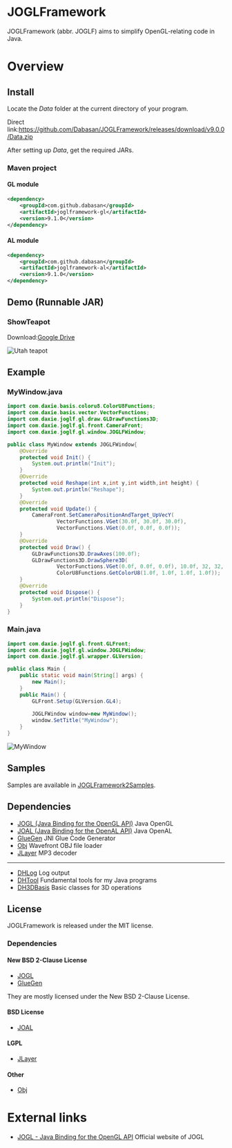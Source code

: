 # JOGLFramework

JOGLFramework (abbr. JOGLF) aims to simplify OpenGL-relating code in Java.

# Overview

## Install

Locate the *Data* folder at the current directory of your program.

Direct link:https://github.com/Dabasan/JOGLFramework/releases/download/v9.0.0/Data.zip

After setting up *Data*, get the required JARs.

### Maven project

#### GL module

```xml
<dependency>
    <groupId>com.github.dabasan</groupId>
    <artifactId>joglframework-gl</artifactId>
    <version>9.1.0</version>
</dependency>
```

#### AL module

```xml
<dependency>
    <groupId>com.github.dabasan</groupId>
    <artifactId>joglframework-al</artifactId>
    <version>9.1.0</version>
</dependency>
```

## Demo (Runnable JAR)

### ShowTeapot

Download:[Google Drive](https://drive.google.com/open?id=1H20f_pgWRLw1lILl9wQkQIhLtOPMSQHo)

<img src="https://i.imgur.com/Pqgv1u3.png" alt="Utah teapot"  />

## Example

### MyWindow.java

```java
import com.daxie.basis.coloru8.ColorU8Functions;
import com.daxie.basis.vector.VectorFunctions;
import com.daxie.joglf.gl.draw.GLDrawFunctions3D;
import com.daxie.joglf.gl.front.CameraFront;
import com.daxie.joglf.gl.window.JOGLFWindow;

public class MyWindow extends JOGLFWindow{
	@Override
	protected void Init() {
		System.out.println("Init");
	}
	@Override
	protected void Reshape(int x,int y,int width,int height) {
		System.out.println("Reshape");
	}
	@Override
	protected void Update() {
		CameraFront.SetCameraPositionAndTarget_UpVecY(
				VectorFunctions.VGet(30.0f, 30.0f, 30.0f), 
				VectorFunctions.VGet(0.0f, 0.0f, 0.0f));
	}
	@Override
	protected void Draw() {
		GLDrawFunctions3D.DrawAxes(100.0f);
		GLDrawFunctions3D.DrawSphere3D(
				VectorFunctions.VGet(0.0f, 0.0f, 0.0f), 10.0f, 32, 32, 
				ColorU8Functions.GetColorU8(1.0f, 1.0f, 1.0f, 1.0f));
	}
	@Override
	protected void Dispose() {
		System.out.println("Dispose");
	}
}
```

### Main.java

```java
import com.daxie.joglf.gl.front.GLFront;
import com.daxie.joglf.gl.window.JOGLFWindow;
import com.daxie.joglf.gl.wrapper.GLVersion;

public class Main {
	public static void main(String[] args) {
		new Main();
	}
	public Main() {
		GLFront.Setup(GLVersion.GL4);
		
		JOGLFWindow window=new MyWindow();
		window.SetTitle("MyWindow");
	}
}
```

<img src="https://i.imgur.com/CvHyAIm.png" alt="MyWindow"  />

## Samples

Samples are available in [JOGLFramework2Samples](https://github.com/Dabasan/JOGLFramework2Samples).

## Dependencies

- [JOGL (Java Binding for the OpenGL API)](https://github.com/sgothel/jogl)
  Java OpenGL
- [JOAL (Java Binding for the OpenAL API)](https://github.com/sgothel/joal)
  Java OpenAL
- [GlueGen](https://github.com/sgothel/gluegen)
  JNI Glue Code Generator
- [Obj](https://github.com/javagl/Obj)
  Wavefront OBJ file loader
- [JLayer](https://github.com/pdudits/soundlibs/tree/master/jlayer)
  MP3 decoder

------

- [DHLog](https://github.com/Dabasan/DHLog)
  Log output
- [DHTool](https://github.com/Dabasan/DHTool)
  Fundamental tools for my Java programs
- [DH3DBasis](https://github.com/Dabasan/DH3DBasis)
  Basic classes for 3D operations

## License

JOGLFramework is released under the MIT license.

### Dependencies

####  New BSD 2-Clause License

- [JOGL](https://github.com/sgothel/jogl/blob/master/LICENSE.txt)
- [GlueGen](https://github.com/sgothel/gluegen/blob/master/LICENSE.txt)

They are mostly licensed under the New BSD 2-Clause License.

#### BSD License

- [JOAL](https://github.com/sgothel/joal/blob/master/LICENSE.txt)

#### LGPL

- [JLayer](https://github.com/pdudits/soundlibs/blob/master/jlayer/LICENSE.txt)

#### Other

- [Obj](https://github.com/javagl/Obj/blob/master/LICENSE.txt)

# External links

- [JOGL - Java Binding for the OpenGL API](https://jogamp.org/jogl/www/)
  Official website of JOGL

